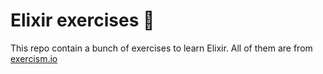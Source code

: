 # Elixir exercises 🚀

This repo contain a bunch of exercises to learn Elixir. All of them are from [exercism.io](http://exercism.io/languages/elixir/exercises)
